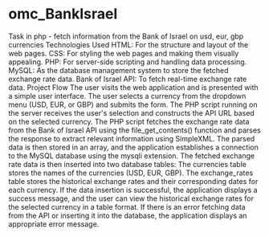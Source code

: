 # omc_BankIsrael
 Task in php - fetch information from the Bank of Israel on usd, eur, gbp currencies
Technologies Used
HTML: For the structure and layout of the web pages.
CSS: For styling the web pages and making them visually appealing.
PHP: For server-side scripting and handling data processing.
MySQL: As the database management system to store the fetched exchange rate data.
Bank of Israel API: To fetch real-time exchange rate data.
Project Flow
The user visits the web application and is presented with a simple user interface.
The user selects a currency from the dropdown menu (USD, EUR, or GBP) and submits the form.
The PHP script running on the server receives the user's selection and constructs the API URL based on the selected currency.
The PHP script fetches the exchange rate data from the Bank of Israel API using the file_get_contents() function and parses the response to extract relevant information using SimpleXML.
The parsed data is then stored in an array, and the application establishes a connection to the MySQL database using the mysqli extension.
The fetched exchange rate data is then inserted into two database tables:
The currencies table stores the names of the currencies (USD, EUR, GBP).
The exchange_rates table stores the historical exchange rates and their corresponding dates for each currency.
If the data insertion is successful, the application displays a success message, and the user can view the historical exchange rates for the selected currency in a table format.
If there is an error fetching data from the API or inserting it into the database, the application displays an appropriate error message.
